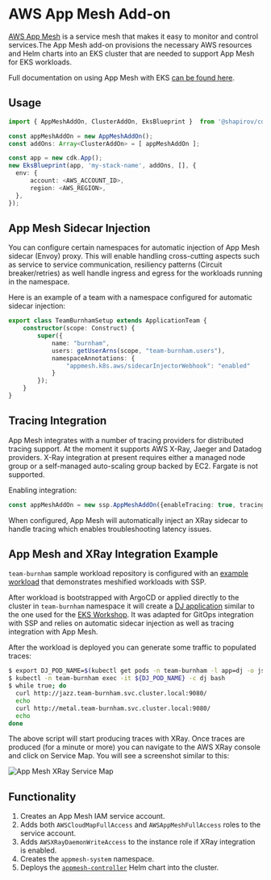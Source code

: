 # AWS App Mesh Add-on

[AWS App Mesh](https://aws.amazon.com/app-mesh/) is a service mesh that makes it easy to monitor and control services.The App Mesh add-on provisions the necessary AWS resources and Helm charts into an EKS cluster that are needed to support App Mesh for EKS workloads. 

Full documentation on using App Mesh with EKS [can be found here](https://docs.aws.amazon.com/app-mesh/latest/userguide/getting-started-kubernetes.html).

## Usage

```typescript
import { AppMeshAddOn, ClusterAddOn, EksBlueprint }  from '@shapirov/cdk-eks-blueprint';

const appMeshAddOn = new AppMeshAddOn();
const addOns: Array<ClusterAddOn> = [ appMeshAddOn ];

const app = new cdk.App();
new EksBlueprint(app, 'my-stack-name', addOns, [], {
  env: {    
      account: <AWS_ACCOUNT_ID>,
      region: <AWS_REGION>,
  },
});
```

## App Mesh Sidecar Injection

You can configure certain namespaces for automatic injection of App Mesh sidecar (Envoy) proxy. This will enable handling cross-cutting aspects such as service to service communication, resiliency patterns (Circuit breaker/retries) as well handle ingress and egress for the workloads running in the namespace.

Here is an example of a team with a namespace configured for automatic sidecar injection:

```typescript
export class TeamBurnhamSetup extends ApplicationTeam {
    constructor(scope: Construct) {
        super({
            name: "burnham",
            users: getUserArns(scope, "team-burnham.users"),
            namespaceAnnotations: {
                "appmesh.k8s.aws/sidecarInjectorWebhook": "enabled"
            }
        });
    }
}
```
## Tracing Integration

App Mesh integrates with a number of tracing providers for distributed tracing support. At the moment it supports AWS X-Ray, Jaeger and Datadog providers. 
X-Ray integration at present requires either a managed node group or a self-managed auto-scaling group backed by EC2. Fargate is not supported. 

Enabling integration:

```typescript
const appMeshAddOn = new ssp.AppMeshAddOn({enableTracing: true, tracingProvider: "x-ray"}),
```

When configured, App Mesh will automatically inject an XRay sidecar to handle tracing which enables troubleshooting latency issues.

## App Mesh and XRay Integration Example

`team-burnham` sample workload repository is configured with an [example workload](https://github.com/aws-samples/ssp-eks-workloads/tree/master/teams/team-burnham/dev) that demonstrates meshified workloads with SSP. 

After workload is bootstrapped with ArgoCD or applied directly to the cluster in `team-burnham` namespace it will create a [DJ application](https://github.com/aws/aws-app-mesh-examples/tree/main/examples/apps/djapp) similar to the one used for the [EKS Workshop](https://www.eksworkshop.com/intermediate/330_app_mesh/). 
It was adapted for GitOps integration with SSP and relies on automatic sidecar injection as well as tracing integration with App Mesh.

After the workload is deployed you can generate some traffic to populated traces:

```bash
$ export DJ_POD_NAME=$(kubectl get pods -n team-burnham -l app=dj -o jsonpath='{.items[].metadata.name}')
$ kubectl -n team-burnham exec -it ${DJ_POD_NAME} -c dj bash
$ while true; do
  curl http://jazz.team-burnham.svc.cluster.local:9080/
  echo
  curl http://metal.team-burnham.svc.cluster.local:9080/
  echo
done
```

The above script will start producing traces with XRay. Once traces are produced (for a minute or more) you can navigate to the AWS XRay console and click on Service Map. 
You will see a screenshot similar to this:

![App Mesh XRay Service Map](/assets/images/appmesh-xray.png)

## Functionality

1. Creates an App Mesh IAM service account.
2. Adds both `AWSCloudMapFullAccess` and `AWSAppMeshFullAccess` roles to the service account.
3. Adds `AWSXRayDaemonWriteAccess` to the instance role if XRay integration is enabled.
4. Creates the `appmesh-system` namespace.
5. Deploys the [`appmesh-controller`](https://github.com/aws/eks-charts/tree/master/stable/appmesh-controller) Helm chart into the cluster.
